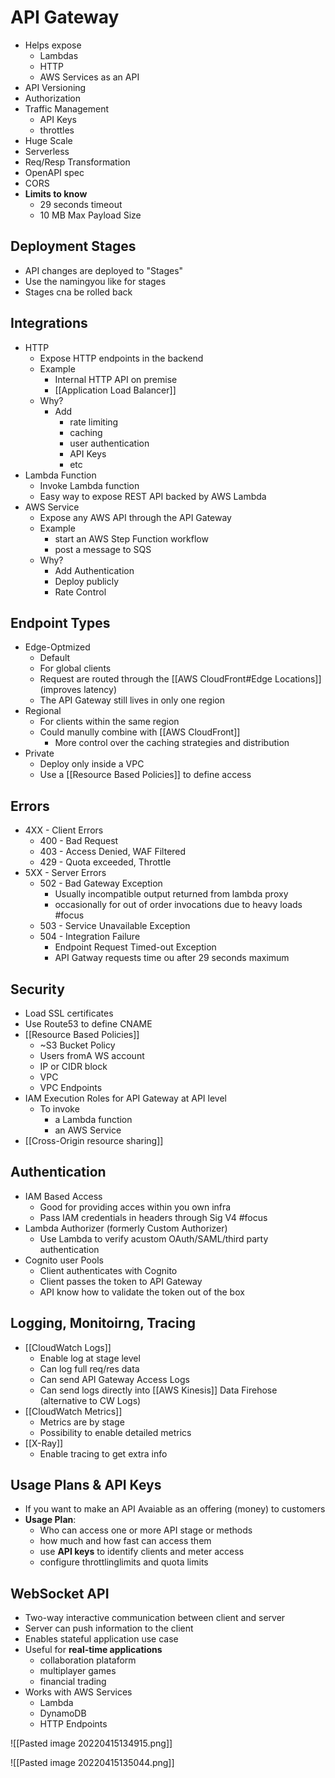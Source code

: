 # API Gateway
- Helps expose
	- Lambdas
	- HTTP
	- AWS Services as an API
- API Versioning
- Authorization
- Traffic Management
	- API Keys
	- throttles
- Huge Scale
- Serverless
- Req/Resp Transformation
- OpenAPI spec
- CORS
- **Limits to know**
	- 29 seconds timeout
	- 10 MB Max Payload Size

## Deployment Stages
- API changes are deployed to "Stages"
- Use the namingyou like for stages
- Stages cna be rolled back

## Integrations
- HTTP
	- Expose HTTP endpoints in the backend
	- Example
		- Internal HTTP API on premise
		- [[Application Load Balancer]]
	- Why?
		- Add 
			- rate limiting
			- caching
			- user authentication
			- API Keys
			- etc
- Lambda Function
	- Invoke Lambda function
	- Easy way to expose REST API backed by AWS Lambda
- AWS Service
	- Expose any AWS API through the API Gateway
	- Example
		- start an AWS Step Function workflow
		- post a message to SQS
	- Why?
		- Add Authentication
		- Deploy publicly
		- Rate Control

## Endpoint Types
- Edge-Optmized
	- Default
	- For global clients
	- Request are routed through the [[AWS CloudFront#Edge Locations]] (improves latency)
	- The API Gateway still lives in only one region
- Regional
	- For clients within the same region
	- Could manully combine with [[AWS CloudFront]]
		- More control over the caching strategies and distribution
- Private
	- Deploy only inside a VPC
	- Use a [[Resource Based Policies]] to define access

## Errors
- 4XX - Client Errors
	- 400 - Bad Request
	- 403 - Access Denied, WAF Filtered
	- 429 - Quota exceeded, Throttle
- 5XX - Server Errors
	- 502 - Bad Gateway Exception
		- Usually incompatible output returned from lambda proxy
		- occasionally for out of order invocations due to heavy loads #focus 
	- 503 - Service Unavailable Exception
	- 504 - Integration Failure
		- Endpoint Request Timed-out Exception
		- API Gatway requests time ou after 29 seconds maximum 

## Security
- Load SSL certificates
- Use Route53 to define CNAME
- [[Resource Based Policies]]
	- ~S3 Bucket Policy
	- Users fromA WS account
	- IP or CIDR block
	- VPC
	- VPC Endpoints
- IAM Execution Roles for API Gateway at API level
	- To invoke 
		- a Lambda function
		- an AWS Service
- [[Cross-Origin resource sharing]]

## Authentication
- IAM Based Access
	- Good for providing acces within you own infra
	- Pass IAM credentials in headers through Sig V4 #focus 
- Lambda Authorizer (formerly Custom Authorizer)
	- Use Lambda to verify acustom OAuth/SAML/third party authentication
- Cognito user Pools
	- Client authenticates with Cognito
	- Client passes the token to API Gateway
	- API know how to validate the token out of the box

## Logging, Monitoirng, Tracing
- [[CloudWatch Logs]] 
	- Enable log at stage level
	- Can log full req/res data
	- Can send API Gateway Access Logs
	- Can send logs directly into  [[AWS Kinesis]] Data Firehose (alternative to CW Logs)
- [[CloudWatch Metrics]]
	- Metrics are by stage
	- Possibility to enable detailed metrics
- [[X-Ray]]
	- Enable tracing to get extra info

## Usage Plans & API Keys
- If you want to make an API Avaiable as an offering (money) to customers
- **Usage Plan**:
	- Who can access one or more API stage or methods
	- how much and how fast can access them
	- use **API keys** to identify clients and meter access
	- configure throttlinglimits and quota limits

## WebSocket API
- Two-way interactive communication between client and server
- Server can push information to the client
- Enables stateful application use case
- Useful for **real-time applications**
	- collaboration plataform
	- multiplayer games
	- financial trading
- Works with AWS Services 
	- Lambda
	- DynamoDB
	- HTTP Endpoints

![[Pasted image 20220415134915.png]]

![[Pasted image 20220415135044.png]]